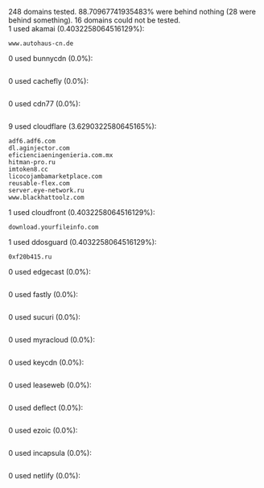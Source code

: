 248 domains tested. 88.70967741935483% were behind nothing (28 were behind something). 16 domains could not be tested.<br>
1 used akamai (0.4032258064516129%):
```
www.autohaus-cn.de
```

0 used bunnycdn (0.0%):
```

```

0 used cachefly (0.0%):
```

```

0 used cdn77 (0.0%):
```

```

9 used cloudflare (3.6290322580645165%):
```
adf6.adf6.com
dl.aginjector.com
eficienciaeningenieria.com.mx
hitman-pro.ru
imtoken8.cc
licocojambamarketplace.com
reusable-flex.com
server.eye-network.ru
www.blackhattoolz.com
```

1 used cloudfront (0.4032258064516129%):
```
download.yourfileinfo.com
```

1 used ddosguard (0.4032258064516129%):
```
0xf20b415.ru
```

0 used edgecast (0.0%):
```

```

0 used fastly (0.0%):
```

```

0 used sucuri (0.0%):
```

```

0 used myracloud (0.0%):
```

```

0 used keycdn (0.0%):
```

```

0 used leaseweb (0.0%):
```

```

0 used deflect (0.0%):
```

```

0 used ezoic (0.0%):
```

```

0 used incapsula (0.0%):
```

```

0 used netlify (0.0%):
```

```
